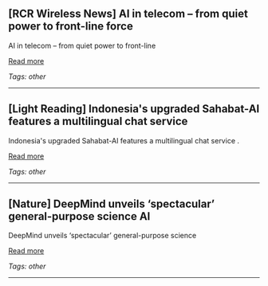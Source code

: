 ## [RCR Wireless News] AI in telecom – from quiet power to front-line force

AI in telecom – from quiet power to front-line

[Read more](https://www.rcrwireless.com/20250606/ai-ml/ai-telecom-front-line-force)

_Tags: other_

---
## [Light Reading] Indonesia's upgraded Sahabat-AI features a multilingual chat service

Indonesia's upgraded Sahabat-AI features a multilingual chat service .

[Read more](https://www.lightreading.com/ai-machine-learning/indonesia-s-upgraded-sahabat-ai-features-a-multilingual-chat-service)

_Tags: other_

---
## [Nature] DeepMind unveils ‘spectacular’ general-purpose science AI

DeepMind unveils ‘spectacular’ general-purpose science

[Read more](https://www.nature.com/articles/d41586-025-01523-z)

_Tags: other_

---
